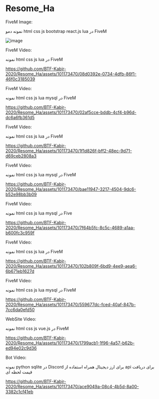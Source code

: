 # Resome_Ha

FiveM Image:

نمونه دمو html css js bootstrap react.js lua در FiveM

![image](https://github.com/user-attachments/assets/3dd6d6e8-e46b-498f-bac6-573e1a8a8158)






FiveM Video:

نمونه html css js lua در FiveM

https://github.com/BTF-Kabir-2020/Resome_Ha/assets/101173470/08d0392e-0734-4dfb-86f1-46f0c3185039





FiveM Video:

نمونه html css js lua mysql در FiveM

https://github.com/BTF-Kabir-2020/Resome_Ha/assets/101173470/02af5cce-bddb-4cf4-b96d-dc6a6fb361d5





FiveM Video:

نمونه html css js lua در FiveM

https://github.com/BTF-Kabir-2020/Resome_Ha/assets/101173470/1f1d826f-bff2-48ec-9d71-d69ceb2808a3







FiveM Video:

نمونه html css js lua mysql در FiveM

https://github.com/BTF-Kabir-2020/Resome_Ha/assets/101173470/bae11947-3217-4504-9dc6-b52e98bb3b09






FiveM Video:

نمونه html css js lua mysql در Five

https://github.com/BTF-Kabir-2020/Resome_Ha/assets/101173470/7f64b5fc-8c5c-4689-a1aa-b600fc3c959f





FiveM Video:

نمونه html css js lua در FiveM


https://github.com/BTF-Kabir-2020/Resome_Ha/assets/101173470/102b809f-6bd9-4ee9-aea6-6b671eb1627d






FiveM Video:

نمونه html css js lua mysql در FiveM


https://github.com/BTF-Kabir-2020/Resome_Ha/assets/101173470/559677dc-fced-40af-847b-7cc6da0efd50






WebSite Video:

نمونه html css js vue.js در FiveM

https://github.com/BTF-Kabir-2020/Resome_Ha/assets/101173470/1799acb1-1f96-4a57-b62b-ed94e02c9d36






Bot Video:

نمونه python sqlite در Discord برای ارز دیجیتال همراه استفاده از api برای دریافت قیمت لحظه ای

https://github.com/BTF-Kabir-2020/Resome_Ha/assets/101173470/ace9049a-08c4-4b5d-8a00-3382c1cf41eb





